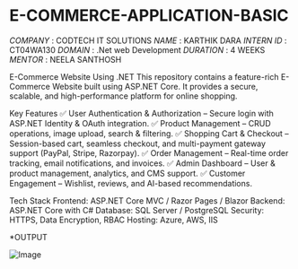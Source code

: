 # E-COMMERCE-APPLICATION-BASIC
*COMPANY* : CODTECH IT SOLUTIONS
*NAME* : KARTHIK DARA
*INTERN ID* : CT04WA130
*DOMAIN* : .Net web Development
*DURATION* : 4 WEEKS
*MENTOR* : NEELA SANTHOSH

E-Commerce Website Using .NET
This repository contains a feature-rich E-Commerce Website built using ASP.NET Core. It provides a secure, scalable, and high-performance platform for online shopping.

Key Features
✅ User Authentication & Authorization – Secure login with ASP.NET Identity & OAuth integration.
✅ Product Management – CRUD operations, image upload, search & filtering.
✅ Shopping Cart & Checkout – Session-based cart, seamless checkout, and multi-payment gateway support (PayPal, Stripe, Razorpay).
✅ Order Management – Real-time order tracking, email notifications, and invoices.
✅ Admin Dashboard – User & product management, analytics, and CMS support.
✅ Customer Engagement – Wishlist, reviews, and AI-based recommendations.

Tech Stack
Frontend: ASP.NET Core MVC / Razor Pages / Blazor
Backend: ASP.NET Core with C#
Database: SQL Server / PostgreSQL
Security: HTTPS, Data Encryption, RBAC
Hosting: Azure, AWS, IIS

*OUTPUT

![Image](https://github.com/user-attachments/assets/e10362a9-25c4-4eae-8a52-4993e915ca8b)
